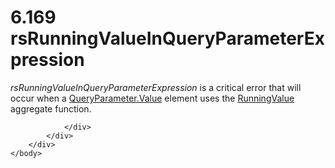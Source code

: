 <html dir="LTR" xmlns:mshelp="http://msdn.microsoft.com/mshelp" xmlns:ddue="http://ddue.schemas.microsoft.com/authoring/2003/5" xmlns:xlink="http://www.w3.org/1999/xlink" xmlns:tool="http://www.microsoft.com/tooltip">
    <head>
        <meta http-equiv="Content-Type" content="text/html; CHARSET=utf-8"></meta>
        <meta name="save" content="history"></meta>
        <title>6.169 rsRunningValueInQueryParameterExpression</title>
        <xml>
            <mshelp:toctitle title="6.169 rsRunningValueInQueryParameterExpression"></mshelp:toctitle>
            <mshelp:rltitle title="[MS-RDL]: rsRunningValueInQueryParameterExpression"></mshelp:rltitle>
            <mshelp:keyword index="A" term="bdf505c7-e199-41f8-b2f8-d702d7daa3d5"></mshelp:keyword>
            <mshelp:attr name="DCSext.ContentType" value="open specification"></mshelp:attr>
            <mshelp:attr name="AssetID" value="bdf505c7-e199-41f8-b2f8-d702d7daa3d5"></mshelp:attr>
            <mshelp:attr name="TopicType" value="kbRef"></mshelp:attr>
            <mshelp:attr name="DCSext.Title" value="[MS-RDL]: rsRunningValueInQueryParameterExpression" />
        </xml>
    </head>
    <body>
        <div id="header">
            <h1 class="heading">6.169 rsRunningValueInQueryParameterExpression</h1>
        </div>
        <div id="mainSection">
            <div id="mainBody">
                <div id="allHistory" class="saveHistory"></div>
                <div id="sectionSection0" class="section" name="collapseableSection">
                    

<p><i>rsRunningValueInQueryParameterExpression</i> is a
critical error that will occur when a <a href="460d7670-b17e-4b1c-8dfd-6e708eef1d8c.html">QueryParameter.Value</a>
element uses the <a href="d87b6538-477f-4292-a3dd-a5774142bec6.html">RunningValue</a>
aggregate function.</p>


                </div>
            </div>
        </div>
    </body>
</html>